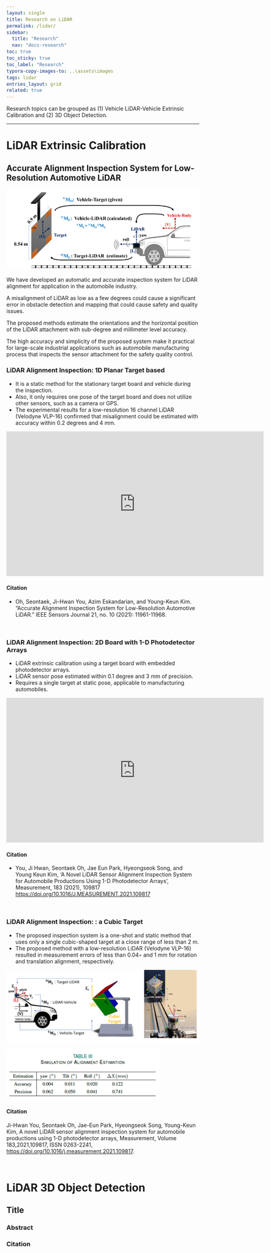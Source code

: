 ```yaml
---
layout: single
title: Research on LiDAR
permalink: /lidar/
sidebar:
  title: "Research"
  nav: "docs-research"
toc: true
toc_sticky: true
toc_label: "Research"
typora-copy-images-to: ..\assets\images
tags: lidar
entries_layout: grid
related: true
---
```






Research topics can be grouped as (1) Vehicle LiDAR-Vehicle  Extrinsic Calibration and (2) 3D Object Detection. 

  

------



# LiDAR Extrinsic Calibration

## Accurate Alignment Inspection System for Low-Resolution Automotive LiDAR

![1644736660050](../assets/images/1644736660050.png)

We have developed an automatic and accurate inspection system for LiDAR alignment for application in the automobile industry. 

A misalignment of LiDAR as low as a few degrees could cause a significant error in obstacle detection and mapping that could cause safety and quality issues.

The proposed methods estimate the orientations and the horizontal position of the LiDAR attachment with sub-degree and millimeter level accuracy.

The high accuracy and simplicity of the proposed system make it practical for large-scale industrial applications such as automobile manufacturing process that inspects the sensor attachment for the safety quality control.



### LiDAR Alignment Inspection: 1D Planar Target based

* It is a static method for the stationary target board and vehicle during the inspection.
* Also, it only requires one pose of the target board and does not utilize other sensors, such as a camera or GPS. 
* The experimental results for a low-resolution 16 channel LiDAR (Velodyne VLP-16) confirmed that misalignment could be estimated with accuracy within 0.2 degrees and 4 mm. 

<iframe width="672" height="378" src="https://www.youtube.com/embed/koUs_ZEUY6o" title="YouTube video player" frameborder="0" allow="accelerometer; autoplay; clipboard-write; encrypted-media; gyroscope; picture-in-picture" allowfullscreen></iframe>

#### Citation

- Oh, Seontaek, Ji-Hwan You, Azim Eskandarian, and Young-Keun Kim. “Accurate Alignment Inspection System for Low-Resolution Automotive LiDAR.” IEEE Sensors Journal 21, no. 10 (2021): 11961-11968.

  [DOI: 10.1109/JSEN.2020.3049091]: DOI:10.1109/JSEN.2020.3049091

  ​

### LiDAR Alignment Inspection: 2D Board with  1-D Photodetector Arrays
- LiDAR extrinsic calibration using a target board with embedded photodetector arrays.
- LiDAR sensor pose estimated within 0.1 degree and 3 mm of precision.
- Requires a single target at static pose, applicable to manufacturing automobiles.

<iframe width="672" height="378" src="https://www.youtube.com/embed/5RCuJTI90ZQ" title="YouTube video player" frameborder="0" allow="accelerometer; autoplay; clipboard-write; encrypted-media; gyroscope; picture-in-picture" allowfullscreen></iframe>

#### Citation

- You, Ji Hwan, Seontaek Oh, Jae Eun Park, Hyeongseok Song, and Young Keun Kim, ‘A Novel LiDAR Sensor Alignment Inspection System for Automobile Productions Using 1-D Photodetector Arrays’, Measurement, 183 (2021), 109817 https://doi.org/10.1016/J.MEASUREMENT.2021.109817

  ​


### LiDAR Alignment Inspection: : a Cubic Target

* The proposed inspection system is a one-shot and static method that uses only a single cubic-shaped target at a close range of less than 2 m. 
* The proposed method with a low-resolution LiDAR (Velodyne VLP-16) resulted in measurement errors of less than 0.04◦ and 1 mm for rotation and translation alignment, respectively. 

![1644735042688](../assets/images/1644735042688.png)

![1644735066346](../assets/images/1644735066346.png)

#### Citation

Ji-Hwan You, Seontaek Oh, Jae-Eun Park, Hyeongseok Song, Young-Keun Kim,
A novel LiDAR sensor alignment inspection system for automobile productions using 1-D photodetector arrays, Measurement, Volume 183,2021,109817,
ISSN 0263-2241, https://doi.org/10.1016/j.measurement.2021.109817.



  ​




# LiDAR 3D Object Detection

## Title
### Abstract
### Citation




